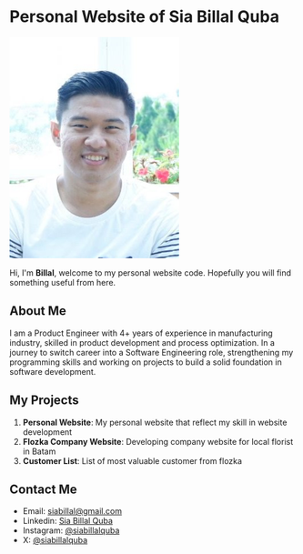 # Personal Website of Sia Billal Quba

![Billal](assets/billal.jpg)

Hi, I'm **Billal**, welcome to my personal website code. Hopefully you will find something useful from here.

## About Me

I am a Product Engineer with 4+ years of experience in manufacturing industry, skilled in product development and process optimization. In a journey to switch career into a Software Engineering role, strengthening my programming skills and working on projects to build a solid foundation in software development.

## My Projects

1. **Personal Website**: My personal website that reflect my skill in website development
2. **Flozka Company Website**: Developing company website for local florist in Batam
3. **Customer List**: List of most valuable customer from flozka

## Contact Me

- Email: [siabillal@gmail.com](mailto:siabillal@gmail.com)
- Linkedin: [Sia Billal Quba](https://www.linkedin.com/in/sia-billal-quba/)
- Instagram: [@siabillalquba](https://www.instagram.com/siabillalquba/?next=%2F)
- X: [@siabillalquba](https://x.com/siabillalquba)
